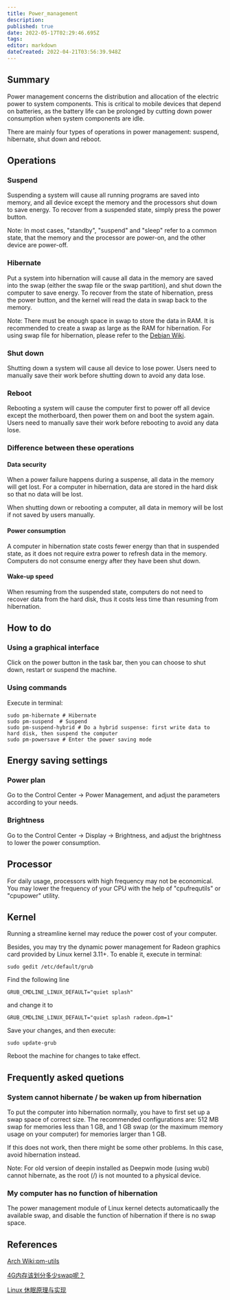 ```yaml
---
title: Power_management
description: 
published: true
date: 2022-05-17T02:29:46.695Z
tags: 
editor: markdown
dateCreated: 2022-04-21T03:56:39.948Z
---
```


## Summary

Power management concerns the distribution and allocation of the electric power to system components. This is critical to mobile devices that depend on batteries, as the battery life can be prolonged by cutting down power consumption when system components are idle.

There are mainly four types of operations in power management: suspend, hibernate, shut down and reboot.

## Operations

### Suspend

Suspending a system will cause all running programs are saved into memory, and all device except the memory and the processors shut down to save energy. To recover from a suspended state, simply press the power button.

Note: In most cases, "standby", "suspend" and "sleep" refer to a common state, that the memory and the processor are power-on, and the other device are power-off.

### Hibernate

Put a system into hibernation will cause all data in the memory are saved into the swap (either the swap file or the swap partition), and shut down the computer to save energy. To recover from the state of hibernation, press the power button, and the kernel will read the data in swap back to the memory.

Note: There must be enough space in swap to store the data in RAM. It is recommended to create a swap as large as the RAM for hibernation. For using swap file for hibernation, please refer to the [Debian Wiki](https://wiki.debian.org/Hibernation/Hibernate_Without_Swap_Partition).

### Shut down

Shutting down a system will cause all device to lose power. Users need to manually save their work before shutting down to avoid any data lose.

### Reboot

Rebooting a system will cause the computer first to power off all device except the motherboard, then power them on and boot the system again. Users need to manually save their work before rebooting to avoid any data lose.

### Difference between these operations

#### Data security

When a power failure happens during a suspense, all data in the memory will get lost. For a computer in hibernation, data are stored in the hard disk so that no data will be lost.

When shutting down or rebooting a computer, all data in memory will be lost if not saved by users manually.

#### Power consumption

A computer in hibernation state costs fewer energy than that in suspended state, as it does not require extra power to refresh data in the memory. Computers do not consume energy after they have been shut down.

#### Wake-up speed

When resuming from the suspended state, computers do not need to recover data from the hard disk, thus it costs less time than resuming from hibernation.

## How to do

### Using a graphical interface

Click on the power button in the task bar, then you can choose to shut down, restart or suspend the machine.

### Using commands

Execute in terminal:

    sudo pm-hibernate # Hibernate
    sudo pm-suspend  # Suspend
    sudo pm-suspend-hybrid # Do a hybrid suspense: first write data to hard disk, then suspend the computer
    sudo pm-powersave # Enter the power saving mode

## Energy saving settings

### Power plan

Go to the Control Center -> Power Management, and adjust the parameters according to your needs.

### Brightness

Go to the Control Center -> Display -> Brightness, and adjust the brightness to lower the power consumption.

## Processor

For daily usage, processors with high frequency may not be economical. You may lower the frequency of your CPU with the help of "cpufrequtils" or "cpupower" utility.

## Kernel

Running a streamline kernel may reduce the power cost of your computer.

Besides, you may try the dynamic power management for Radeon graphics card provided by Linux kernel 3.11+. To enable it, execute in terminal:

    sudo gedit /etc/default/grub

Find the following line

    GRUB_CMDLINE_LINUX_DEFAULT="quiet splash"

and change it to

    GRUB_CMDLINE_LINUX_DEFAULT="quiet splash radeon.dpm=1"

Save your changes, and then execute:

    sudo update-grub

Reboot the machine for changes to take effect.

## Frequently asked quetions

### System cannot hibernate /  be waken up from hibernation

To put the computer into hibernation normally, you have to first set up a swap space of correct size. The recommended configurations are: 512 MB swap for memories less than 1 GB, and  1 GB swap (or the maximum memory usage on your computer) for memories larger than 1 GB.

If this does not work, then there might be some other problems. In this case, avoid hibernation instead.

Note: For old version of deepin installed as Deepwin mode (using wubi) cannot hibernate, as the root (/) is not mounted to a physical device.

### My computer has no function of hibernation

The power management module of Linux kernel detects automaticaally the available swap, and disable the function of hibernation if there is no swap space.

## References

[Arch Wiki:pm-utils](https://wiki.archlinux.org/index.php/Pm-utils)

[4G内存该划分多少swap呢？](http://www.linuxdeepin.com/forum/25/11948)

[Linux 休眠原理与实现](http://biancheng.dnbcw.info/linux/321766.html)
